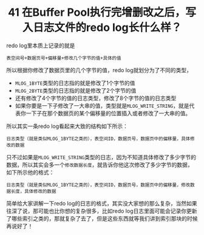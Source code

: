 <h1 align="center">41 在Buffer Pool执行完增删改之后，写入日志文件的redo log长什么样？</h1>



redo log里本质上记录的就是

```
表空间号+数据页号+偏移量+修改几个字节的值+具体的值
```

所以根据你修改了数据页里的几个字节的值，redo log就划分为了不同的类型，

- `MLOG_1BYTE`类型的日志指的就是修改了1个字节的值
- `MLOG_2BYTE`类型的日志指的就是修改了2个字节的值
- 还有修改了4个字节的值的日志类型，修改了8个字节的值的日志类型
- 如果你要是一下子修改了一大串的值，类型就是`MLOG_WRITE_STRING`，就是代表你一下子在那个数据页的某个偏移量的位置插入或者修改了一大串的值。

所以其实一条redo log看起来大致的结构如下所示：

```
日志类型（就是类似MLOG_1BYTE之类的），表空间ID，数据页号，数据页中的偏移量，具体修改的数据
```

只不过如果是`MLOG_WRITE_STRING`类型的日志，因为不知道具体修改了多少字节的数据，所以其实会多一个`修改数据长度`，就告诉你他这次修改了多少字节的数据，如下所示他的格式：

```
日志类型（就是类似MLOG_1BYTE之类的），表空间ID，数据页号，数据页中的偏移量，修改数据长度，具体修改的数据
```

简单给大家讲解一下redo log的日志的格式，其实没大家想的那么复杂，当然如果往深了说，那可能也比你想的复杂很多，比如redo log日志里面可能会记录你更新了哪些索引之类的，那就复杂了去了，但是这些东西就等我们讲到索引那块的时候再说好了！
